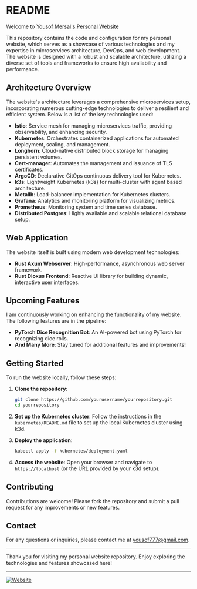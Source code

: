 # README

Welcome to [Yousof Mersal's Personal Website](https://yousofmersal.com)

This repository contains the code and configuration for my personal website, which serves as a showcase of various technologies and my expertise in microservices architecture, DevOps, and web development. The website is designed with a robust and scalable architecture, utilizing a diverse set of tools and frameworks to ensure high availability and performance.

## Architecture Overview

The website's architecture leverages a comprehensive microservices setup, incorporating numerous cutting-edge technologies to deliver a resilient and efficient system. Below is a list of the key technologies used:

- **Istio**: Service mesh for managing microservices traffic, providing observability, and enhancing security.
- **Kubernetes**: Orchestrates containerized applications for automated deployment, scaling, and management.
- **Longhorn**: Cloud-native distributed block storage for managing persistent volumes.
- **Cert-manager**: Automates the management and issuance of TLS certificates.
- **ArgoCD**: Declarative GitOps continuous delivery tool for Kubernetes.
- **k3s**: Lightweight Kubernetes (k3s) for multi-cluster with agent based architecture.
- **Metallb**: Load-balancer implementation for Kubernetes clusters.
- **Grafana**: Analytics and monitoring platform for visualizing metrics.
- **Prometheus**: Monitoring system and time series database.
- **Distributed Postgres**: Highly available and scalable relational database setup.

## Web Application

The website itself is built using modern web development technologies:

- **Rust Axum Webserver**: High-performance, asynchronous web server framework.
- **Rust Dioxus Frontend**: Reactive UI library for building dynamic, interactive user interfaces.

## Upcoming Features

I am continuously working on enhancing the functionality of my website. The following features are in the pipeline:

- **PyTorch Dice Recognition Bot**: An AI-powered bot using PyTorch for recognizing dice rolls.
- **And Many More**: Stay tuned for additional features and improvements!

## Getting Started

To run the website locally, follow these steps:

1. **Clone the repository**:
    ```sh
    git clone https://github.com/yourusername/yourrepository.git
    cd yourrepository
    ```

2. **Set up the Kubernetes cluster**:
    Follow the instructions in the `kubernetes/README.md` file to set up the local Kubernetes cluster using k3d.

3. **Deploy the application**:
    ```sh
    kubectl apply -f kubernetes/deployment.yaml
    ```

4. **Access the website**:
    Open your browser and navigate to `https://localhost` (or the URL provided by your k3d setup).

## Contributing

Contributions are welcome! Please fork the repository and submit a pull request for any improvements or new features.

## Contact

For any questions or inquiries, please contact me at yousof777@gmail.com.

---

Thank you for visiting my personal website repository. Enjoy exploring the technologies and features showcased here!

---

[![Website](https://img.shields.io/website-up-down-green-red/https/yousofmersal.com.svg)](https://yousofmersal.com)

